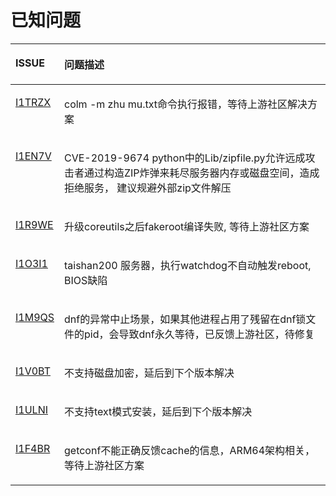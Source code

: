 # 已知问题<a name="ZH-CN_TOPIC_0225731124"></a>
<a name="table_fixed_1"></a>
<table>
    <thead align="left">
        <tr id="row104971596432">
            <th class="cellrowborder" valign="top" width="9.66%" id="mcps1.2.3.1.1">
                <p id="p1649720994313"><a name="p1649720994313"></a><a name="p1649720994313"></a>ISSUE</p>
            </th>
            <th class="cellrowborder" valign="top" width="90.34%" id="mcps1.2.3.1.2">
                <p id="p8497129114312"><a name="p8497129114312"></a><a name="p8497129114312"></a>问题描述</p>
            </th>
        </tr>
    </thead>
    <tbody>
        <tr id="row449716974031">
            <td class="cellrowborder" valign="top" width="9.66%" headers="mcps1.2.3.1.1 ">
                <p id="p34974920436"><a name="p34974920436"></a><a name="p34974920436"></a><a
                        href="https://gitee.com/open_euler/dashboard/issues?id=I1TRZX" target="_blank"
                        rel="noopener noreferrer">I1TRZX</a></p>
            </td>
            <td class="cellrowborder" valign="top" width="90.34%" headers="mcps1.2.3.1.2 ">
                <p id="p74971293436"><a name="p74971293436"></a><a name="p74971293436"></a><span>colm -m zhu
                        mu.txt命令执行报错，等待上游社区解决方案</span></p>
            </td>
        <tr id="row449716974032">
            <td class="cellrowborder" valign="top" width="9.66%" headers="mcps1.2.3.1.1 ">
                <p id="p34974920436"><a name="p34974920436"></a><a name="p34974920436"></a><a
                        href="https://gitee.com/open_euler/dashboard/issues?id=I1EN7V" target="_blank"
                        rel="noopener noreferrer">I1EN7V</a></p>
            </td>
            <td class="cellrowborder" valign="top" width="90.34%" headers="mcps1.2.3.1.2 ">
                <p id="p74971293436"><a name="p74971293436"></a><a name="p74971293436"></a><span>CVE-2019-9674
                        python中的Lib/zipfile.py允许远成攻击者通过构造ZIP炸弹来耗尽服务器内存或磁盘空间，造成拒绝服务， 建议规避外部zip文件解压</span></p>
            </td>
        <tr id="row449716974033">
            <td class="cellrowborder" valign="top" width="9.66%" headers="mcps1.2.3.1.1 ">
                <p id="p34974920436"><a name="p34974920436"></a><a name="p34974920436"></a><a
                        href="https://gitee.com/open_euler/dashboard/issues?id=I1R9WE" target="_blank"
                        rel="noopener noreferrer">I1R9WE</a></p>
            </td>
            <td class="cellrowborder" valign="top" width="90.34%" headers="mcps1.2.3.1.2 ">
                <p id="p74971293436"><a name="p74971293436"></a><a
                        name="p74971293436"></a><span>升级coreutils之后fakeroot编译失败, 等待上游社区方案 </span></p>
            </td>
        <tr id="row449716974034">
            <td class="cellrowborder" valign="top" width="9.66%" headers="mcps1.2.3.1.1 ">
                <p id="p34974920436"><a name="p34974920436"></a><a name="p34974920436"></a><a
                        href="https://gitee.com/open_euler/dashboard/issues?id=I1O3I1" target="_blank"
                        rel="noopener noreferrer">I1O3I1</a></p>
            </td>
            <td class="cellrowborder" valign="top" width="90.34%" headers="mcps1.2.3.1.2 ">
                <p id="p74971293436"><a name="p74971293436"></a><a name="p74971293436"></a><span>taishan200
                        服务器，执行watchdog不自动触发reboot, BIOS缺陷</span></p>
            </td>
        <tr id="row449716974045">
            <td class="cellrowborder" valign="top" width="9.66%" headers="mcps1.2.3.1.1 ">
                <p id="p34974920436"><a name="p34974920436"></a><a name="p34974920436"></a><a
                        href="https://gitee.com/open_euler/dashboard/issues?id=I1M9QS" target="_blank"
                        rel="noopener noreferrer">I1M9QS</a></p>
            </td>
            <td class="cellrowborder" valign="top" width="90.34%" headers="mcps1.2.3.1.2 ">
                <p id="p74971293436"><a name="p74971293436"></a><a
                        name="p74971293436"></a><span>dnf的异常中止场景，如果其他进程占用了残留在dnf锁文件的pid，会导致dnf永久等待，已反馈上游社区，待修复</span>
                </p>
            </td>
        <tr id="row449716974046">
            <td class="cellrowborder" valign="top" width="9.66%" headers="mcps1.2.3.1.1 ">
                <p id="p34974920436"><a name="p34974920436"></a><a name="p34974920436"></a><a
                        href="https://gitee.com/src-openeuler/anaconda/issues/I1V0BT" target="_blank"
                        rel="noopener noreferrer">I1V0BT</a></p>
            </td>
            <td class="cellrowborder" valign="top" width="90.34%" headers="mcps1.2.3.1.2 ">
                <p id="p74971293436"><a name="p74971293436"></a><a
                        name="p74971293436"></a><span>不支持磁盘加密，延后到下个版本解决</span></p>
            </td>
        <tr id="row449716974047">
            <td class="cellrowborder" valign="top" width="9.66%" headers="mcps1.2.3.1.1 ">
                <p id="p34974920436"><a name="p34974920436"></a><a name="p34974920436"></a><a
                        href="https://gitee.com/src-openeuler/anaconda/issues/I1ULNI" target="_blank"
                        rel="noopener noreferrer">I1ULNI</a></p>
            </td>
            <td class="cellrowborder" valign="top" width="90.34%" headers="mcps1.2.3.1.2 ">
                <p id="p74971293436"><a name="p74971293436"></a><a
                        name="p74971293436"></a><span>不支持text模式安装，延后到下个版本解决</span></p>
            </td>
        <tr id="row449716974048">
            <td class="cellrowborder" valign="top" width="9.66%" headers="mcps1.2.3.1.1 ">
                <p id="p34974920436"><a name="p34974920436"></a><a name="p34974920436"></a><a
                        href="https://gitee.com/open_euler/dashboard/issues?id=I1F4BR" target="_blank"
                        rel="noopener noreferrer">I1F4BR</a></p>
            </td>
            <td class="cellrowborder" valign="top" width="90.34%" headers="mcps1.2.3.1.2 ">
                <p id="p74971293436"><a name="p74971293436"></a><a
                        name="p74971293436"></a><span>getconf不能正确反馈cache的信息，ARM64架构相关，等待上游社区方案</span></p>
            </td>
        </tr>
        </tr>
    </tbody>
</table>

